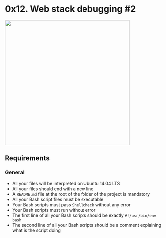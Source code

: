 # 0x12. Web stack debugging #2
<img src = "https://s3.amazonaws.com/intranet-projects-files/holbertonschool-sysadmin_devops/287/99littlebugsinthecode-holberton.jpg" width = 400px length = 800px>

## Requirements
### General
- All your files will be interpreted on Ubuntu 14.04 LTS
- All your files should end with a new line
- A `README.md` file at the root of the folder of the project is mandatory
- All your Bash script files must be executable
- Your Bash scripts must pass `Shellcheck` without any error
- Your Bash scripts must run without error
- The first line of all your Bash scripts should be exactly `#!/usr/bin/env bash`
- The second line of all your Bash scripts should be a comment explaining what is the script doing
